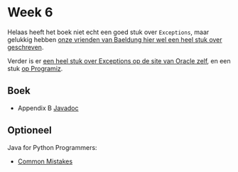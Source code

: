 # Week 6

Helaas heeft het boek niet echt een goed stuk over `Exceptions`, maar gelukkig hebben [onze vrienden van Baeldung hier wel een heel stuk over geschreven](https://www.baeldung.com/java-exceptions).

Verder is er [een heel stuk over Exceptions op de site van Oracle zelf](https://docs.oracle.com/javase/tutorial/essential/exceptions/index.html), en een stuk [op Programiz](https://www.programiz.com/java-programming/exceptions).

## Boek

- Appendix B [Javadoc](https://books.trinket.io/thinkjava2/appendix-b.html)

<!-- 
-   Hoofdstuk 15 [Arrays of Arrays](https://books.trinket.io/thinkjava2/chapter15.html)
-   Hoofdstuk 16 [Reusing Classes](https://books.trinket.io/thinkjava2/chapter16.html)
-->

## Optioneel

Java for Python Programmers:

-   [Common Mistakes](https://runestone.academy/ns/books/published/java4python/Java4Python/commonmistakes.html)
